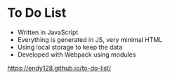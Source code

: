 # To Do List

- Written in JavaScript
- Everything is generated in JS, very minimal HTML
- Using local storage to keep the data
- Developed with Webpack using modules

https://endy128.github.io/to-do-list/
